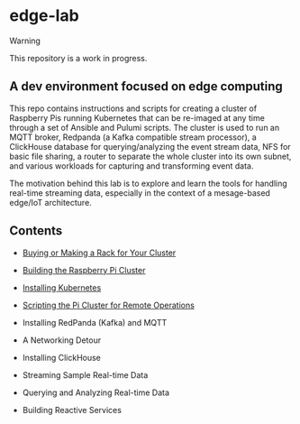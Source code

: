 # edge-lab

> [!WARNING]
> This repository is a work in progress.

## A dev environment focused on edge computing

This repo contains instructions and scripts for creating a cluster of Raspberry Pis running Kubernetes that can be re-imaged at any time through a set of Ansible and Pulumi scripts. The cluster is used to run an MQTT broker, Redpanda (a Kafka compatible stream processor), a ClickHouse database for querying/analyzing the event stream data, NFS for basic file sharing, a router to separate the whole cluster into its own subnet, and various workloads for capturing and transforming event data.

The motivation behind this lab is to explore and learn the tools for handling real-time streaming data, especially in the context of a mesage-based edge/IoT architecture.

## Contents

* [Buying or Making a Rack for Your Cluster](<docs/Rack.md>)

* [Building the Raspberry Pi Cluster](<docs/Pi Cluster.md>)

* [Installing Kubernetes](<docs/Kubernetes.md>)

* [Scripting the Pi Cluster for Remote Operations](<docs/Clean.md>)

* Installing RedPanda (Kafka) and MQTT

* A Networking Detour

* Installing ClickHouse

* Streaming Sample Real-time Data

* Querying and Analyzing Real-time Data

* Building Reactive Services
